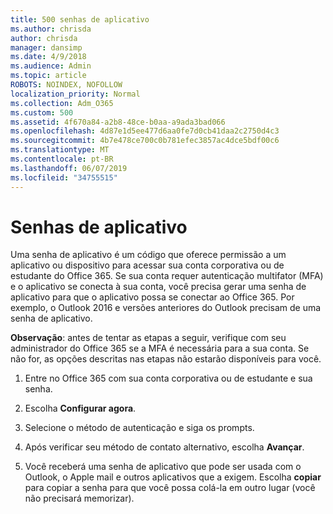 ```yaml
---
title: 500 senhas de aplicativo
ms.author: chrisda
author: chrisda
manager: dansimp
ms.date: 4/9/2018
ms.audience: Admin
ms.topic: article
ROBOTS: NOINDEX, NOFOLLOW
localization_priority: Normal
ms.collection: Adm_O365
ms.custom: 500
ms.assetid: 4f670a84-a2b8-48ce-b0aa-a9ada3bad066
ms.openlocfilehash: 4d87e1d5ee477d6aa0fe7d0cb41daa2c2750d4c3
ms.sourcegitcommit: 4b7e478ce700c0b781efec3857ac4dce5bdf00c6
ms.translationtype: MT
ms.contentlocale: pt-BR
ms.lasthandoff: 06/07/2019
ms.locfileid: "34755515"
---
```

# <a name="app-passwords"></a>Senhas de aplicativo

Uma senha de aplicativo é um código que oferece permissão a um aplicativo ou dispositivo para acessar sua conta corporativa ou de estudante do Office 365. Se sua conta requer autenticação multifator (MFA) e o aplicativo se conecta à sua conta, você precisa gerar uma senha de aplicativo para que o aplicativo possa se conectar ao Office 365. Por exemplo, o Outlook 2016 e versões anteriores do Outlook precisam de uma senha de aplicativo.

 **Observação**: antes de tentar as etapas a seguir, verifique com seu administrador do Office 365 se a MFA é necessária para a sua conta. Se não for, as opções descritas nas etapas não estarão disponíveis para você.

1. Entre no Office 365 com sua conta corporativa ou de estudante e sua senha.

2. Escolha **Configurar agora**.

3. Selecione o método de autenticação e siga os prompts.

4. Após verificar seu método de contato alternativo, escolha **Avançar**.

5. Você receberá uma senha de aplicativo que pode ser usada com o Outlook, o Apple mail e outros aplicativos que a exigem. Escolha **copiar** para copiar a senha para que você possa colá-la em outro lugar (você não precisará memorizar).
